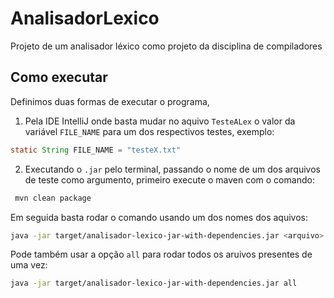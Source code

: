 # AnalisadorLexico

Projeto de um analisador léxico como projeto da disciplina de compiladores

## Como executar

Definimos duas formas de executar o programa,

1. Pela IDE IntelliJ onde basta mudar no aquivo ``TesteALex`` o valor da variável ``FILE_NAME`` para um dos respectivos testes, exemplo:
```java
static String FILE_NAME = "testeX.txt"
```
2. Executando o ```.jar``` pelo terminal, passando o nome de um dos arquivos de teste como argumento, primeiro execute o maven com o comando:
```bash
 mvn clean package
```
  Em seguida basta rodar o comando usando um dos nomes dos aquivos:
```bash
java -jar target/analisador-lexico-jar-with-dependencies.jar <arquivo>.text
```
  Pode também usar a opção ``all`` para rodar todos os aruivos presentes de uma vez:
  ```bash
java -jar target/analisador-lexico-jar-with-dependencies.jar all
```
